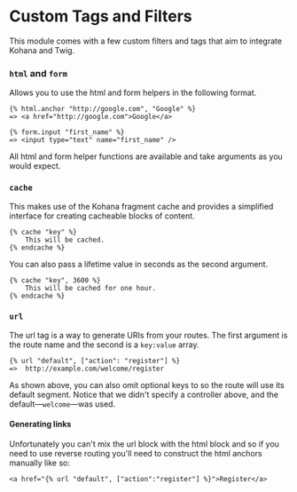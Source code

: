 # Custom Tags and Filters

This module comes with a few custom filters and tags that aim to integrate Kohana and Twig.

### `html` and `form`

Allows you to use the html and form helpers in the following format.

	{% html.anchor "http://google.com", "Google" %}
	=> <a href="http://google.com">Google</a>
	
	{% form.input "first_name" %}
	=> <input type="text" name="first_name" />

All html and form helper functions are available and take arguments as you would expect.

### `cache`

This makes use of the Kohana fragment cache and provides a simplified interface
for creating cacheable blocks of content.

	{% cache "key" %}
		This will be cached.
	{% endcache %}

You can also pass a lifetime value in seconds as the second argument.

	{% cache "key", 3600 %}
		This will be cached for one hour.
	{% endcache %}

### `url`

The url tag is a way to generate URIs from your routes. The first argument is the 
route name and the second is a `key:value` array.

	{% url "default", ["action": "register"] %}
	=> 	http://example.com/welcome/register

As shown above, you can also omit optional keys to so the route will use its default segment. 
Notice that we didn't specify a controller above, and the default—`welcome`—was used.

#### Generating links

Unfortunately you can't mix the url block with the html block and so if you need
to use reverse routing you'll need to construct the html anchors manually like so:

	<a href="{% url "default", ["action":"register"] %}">Register</a>